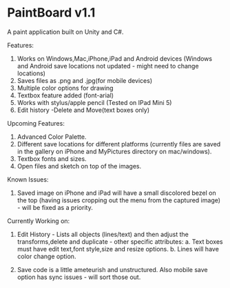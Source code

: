 # PaintBoard v1.1
A paint application built on Unity and C#.

Features:
1. Works on Windows,Mac,iPhone,iPad and Android devices (Windows and Android save locations not updated - might need to change locations)
2. Saves files as .png and .jpg(for mobile devices)
3. Multiple color options for drawing
4. Textbox feature added (font-arial)
5. Works with stylus/apple pencil (Tested on IPad Mini 5)
6. Edit history -Delete and Move(text boxes only)

Upcoming Features:
1. Advanced Color Palette.
2. Different save locations for different platforms (currently files are saved in the gallery on iPhone and MyPictures directory on mac/windows).
3. Textbox fonts and sizes.
4. Open files and sketch on top of the images.

Known Issues:
1. Saved image on iPhone and iPad will have a small discolored bezel on the top (having issues cropping out the menu from the captured image) - will be fixed as a priority.

Currently Working on:
1. Edit History - Lists all objects (lines/text) and then adjust the transforms,delete and duplicate - other specific attributes:
  a. Text boxes must have edit text,font style,size and resize options.
  b. Lines will have color change option.
 
2. Save code is a little ameteurish and unstructured. Also mobile save option has sync issues - will sort those out.
